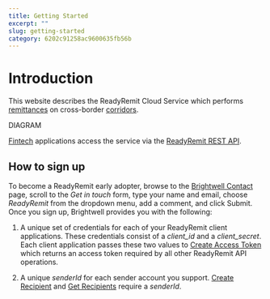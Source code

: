 ```yaml
---
title: Getting Started
excerpt: ""
slug: getting-started
category: 6202c91258ac9600635fb56b
---
```


# Introduction

This website describes the ReadyRemit Cloud Service which performs [remittances](https://en.wikipedia.org/wiki/Remittance) on cross-border [corridors](https://remittanceprices.worldbank.org/en/countrycorridors).

DIAGRAM

[Fintech](https://en.wikipedia.org/wiki/Financial_technology) applications access the service via the [ReadyRemit REST API](https://documenter.getpostman.com/view/8773841/UVksNEt7).

## How to sign up

To become a ReadyRemit early adopter, browse to the <a href="https://brightwell.com/contact-us/" target="_blank">Brightwell Contact</a> page, scroll to the *Get in touch* form, type your name and email, choose *ReadyRemit* from the dropdown menu, add a comment, and click Submit. Once you sign up, Brightwell provides you with the following:

1. A unique set of credentials for each of your ReadyRemit client applications. These credentials consist of a *client_id* and a *client_secret*. Each client application passes these two values to <a href="https://documenter.getpostman.com/view/8773841/UVksNEt7#231a6946-f65e-4d25-bb45-8192da72177e" target="_blank">Create Access Token</a> which returns an access token required by all other ReadyRemit API operations.

1. A unique *senderId* for each sender account you support. <a href="https://documenter.getpostman.com/view/8773841/UVksNEt7#7ecc57ba-7c37-49ee-b333-b273402d455a" target="_blank">Create Recipient</a> and <a href="https://documenter.getpostman.com/view/8773841/UVksNEt7#307570a9-6f20-4d53-bb02-ed826cce5473" target="_blank">Get Recipients</a> require a *senderId*.

